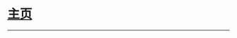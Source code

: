 # [主页](./index.html)

----------------------------------------------------------------------------------------------------------------------
